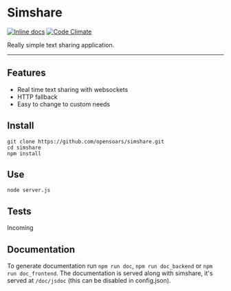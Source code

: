 # Simshare

[![Inline docs](http://inch-ci.org/github/opensoars/simshare.svg?branch=master)](http://inch-ci.org/github/opensoars/simshare)
[![Code Climate](https://codeclimate.com/github/opensoars/simshare/badges/gpa.svg)](https://codeclimate.com/github/opensoars/simshare)


Really simple text sharing application.

---

## Features

* Real time text sharing with websockets
* HTTP fallback
* Easy to change to custom needs


## Install

```
git clone https://github.com/opensoars/simshare.git
cd simshare
npm install
```


## Use

`node server.js`

## Tests

Incoming


## Documentation

To generate documentation run `npm run doc`, `npm run doc_backend` or `npm run doc_frontend`.  The documentation is served along with simshare, it's served at `/doc/jsdoc` (this can be disabled in config.json).
